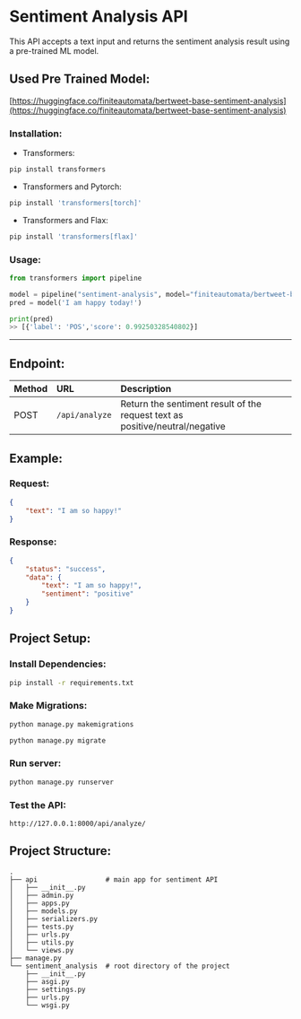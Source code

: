# Sentiment Analysis API

This API accepts a text input and returns the sentiment analysis result using a pre-trained ML model.

## Used Pre Trained Model:

[https://huggingface.co/finiteautomata/bertweet-base-sentiment-analysis](https://huggingface.co/finiteautomata/bertweet-base-sentiment-analysis)

### Installation:

- Transformers:

```bash
pip install transformers
```

- Transformers and Pytorch:

```bash
pip install 'transformers[torch]'
```

- Transformers and Flax:

```bash
pip install 'transformers[flax]'
```

### Usage:

```Python
from transformers import pipeline

model = pipeline("sentiment-analysis", model="finiteautomata/bertweet-base-sentiment-analysis")
pred = model('I am happy today!')
```

```Python
print(pred)
>> [{'label': 'POS','score': 0.99250328540802}]
```

---

## Endpoint:

| Method | URL            | Description                                                                  |
| :----- | :------------- | :--------------------------------------------------------------------------- |
| POST   | `/api/analyze` | Return the sentiment result of the request text as positive/neutral/negative |

## Example:

### Request:

```json
{
	"text": "I am so happy!"
}
```

### Response:

```json
{
	"status": "success",
	"data": {
		"text": "I am so happy!",
		"sentiment": "positive"
	}
}
```

## Project Setup:

### Install Dependencies:

```bash
pip install -r requirements.txt
```

### Make Migrations:

```bash
python manage.py makemigrations
```

```bash
python manage.py migrate
```

### Run server:

```bash
python manage.py runserver
```

### Test the API:

```
http://127.0.0.1:8000/api/analyze/
```

## Project Structure:

```
.
├── api                 # main app for sentiment API
│   ├── __init__.py
│   ├── admin.py
│   ├── apps.py
│   ├── models.py
│   ├── serializers.py
│   ├── tests.py
│   ├── urls.py
│   ├── utils.py
│   └── views.py
├── manage.py
└── sentiment_analysis  # root directory of the project
    ├── __init__.py
    ├── asgi.py
    ├── settings.py
    ├── urls.py
    └── wsgi.py
```
